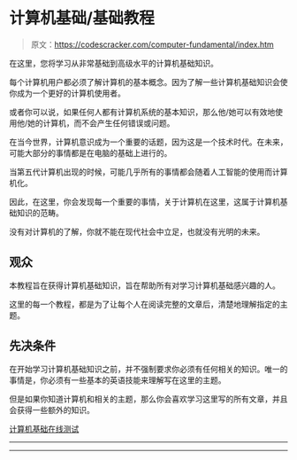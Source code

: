 # 计算机基础/基础教程

> 原文：<https://codescracker.com/computer-fundamental/index.htm>

在这里，您将学习从非常基础到高级水平的计算机基础知识。

每个计算机用户都必须了解计算机的基本概念。因为了解一些计算机基础知识会使你成为一个更好的计算机使用者。

或者你可以说，如果任何人都有计算机系统的基本知识，那么他/她可以有效地使用他/她的计算机，而不会产生任何错误或问题。

在当今世界，计算机意识成为一个重要的话题，因为这是一个技术时代。在未来，可能大部分的事情都是在电脑的基础上进行的。

当第五代计算机出现的时候，可能几乎所有的事情都会随着人工智能的使用而计算机化。

因此，在这里，你会发现每一个重要的事情，关于计算机在这里，这属于计算机基础知识的范畴。

没有对计算机的了解，你就不能在现代社会中立足，也就没有光明的未来。

## 观众

本教程旨在获得计算机基础知识，旨在帮助所有对学习计算机基础感兴趣的人。

这里的每一个教程，都是为了让每个人在阅读完整的文章后，清楚地理解指定的主题。

## 先决条件

在开始学习计算机基础知识之前，并不强制要求你必须有任何相关的知识。唯一的事情是，你必须有一些基本的英语技能来理解写在这里的主题。

但是如果你知道计算机和相关的主题，那么你会喜欢学习这里写的所有文章，并且会获得一些额外的知识。

[计算机基础在线测试](/exam/showtest.php?subid=14)

* * *

* * *